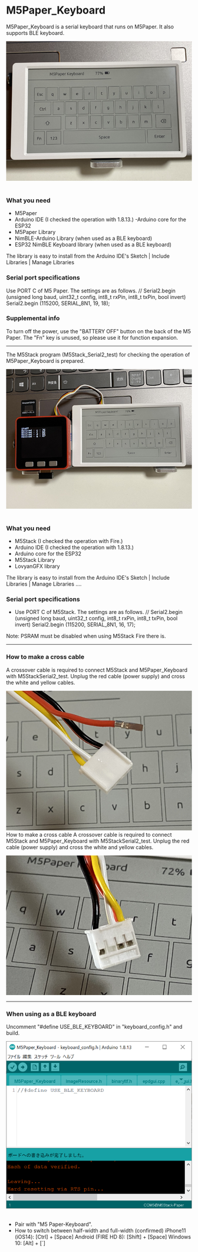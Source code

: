 # M5Paper_Keyboard
M5Paper_Keyboard is a serial keyboard that runs on M5Paper.
It also supports BLE keyboard.

![img 1](images/image1.png)<br><br>

### What you need ###
- M5Paper
- Arduino IDE (I checked the operation with 1.8.13.)
-Arduino core for the ESP32
- M5Paper Library
- NimBLE-Arduino Library (when used as a BLE keyboard)
- ESP32 NimBLE Keyboard library (when used as a BLE keyboard)

The library is easy to install from the Arduino IDE's Sketch | Include Libraries | Manage Libraries

### Serial port specifications ###
Use PORT C of M5 Paper. The settings are as follows.
// Serial2.begin (unsigned long baud, uint32_t config, int8_t rxPin, int8_t txPin, bool invert)
Serial2.begin (115200, SERIAL_8N1, 19, 18);


### Supplemental info ###
To turn off the power, use the "BATTERY OFF" button on the back of the M5 Paper.
The "Fn" key is unused, so please use it for function expansion.

---
The M5Stack program (M5Stack_Serial2_test) for checking the operation of M5Paper_Keyboard is prepared. 

![img 2](images/image2.png)<br><br>

### What you need ###
- M5Stack (I checked the operation with Fire.)
- Arduino IDE (I checked the operation with 1.8.13.)
- Arduino core for the ESP32
- M5Stack Library
- LovyanGFX library

The library is easy to install from the Arduino IDE's Sketch | Include Libraries | Manage Libraries ....

### Serial port specifications ###
- Use PORT C of M5Stack. The settings are as follows.
// Serial2.begin (unsigned long baud, uint32_t config, int8_t rxPin, int8_t txPin, bool invert)
Serial2.begin (115200, SERIAL_8N1, 16, 17);

Note: PSRAM must be disabled when using M5Stack Fire there is.

---

### How to make a cross cable ###
A crossover cable is required to connect M5Stack and M5Paper_Keyboard with M5StackSerial2_test.
Unplug the red cable (power supply) and cross the white and yellow cables.

![img 4](images/image4.png)
How to make a cross cable
A crossover cable is required to connect M5Stack and M5Paper_Keyboard with M5StackSerial2_test.
Unplug the red cable (power supply) and cross the white and yellow cables.

![img 5](images/image5.png)

---

### When using as a BLE keyboard ###
Uncomment "#define USE_BLE_KEYBOARD" in "keyboard_config.h" and build.

![img 6](images/image6.png)<br><br>
- Pair with "M5 Paper-Keyboard".
- How to switch between half-width and full-width (confirmed)
  iPhone11 (iOS14): [Ctrl] + [Space]
  Android (FIRE HD 8): [Shift] + [Space]
  Windows 10: [Alt] + [`]
